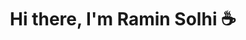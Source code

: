 <center>
  <h1 style='text-align:center;'>Hi there, I'm Ramin Solhi <span style='font:16px;'>☕</span></h1>
</center>
